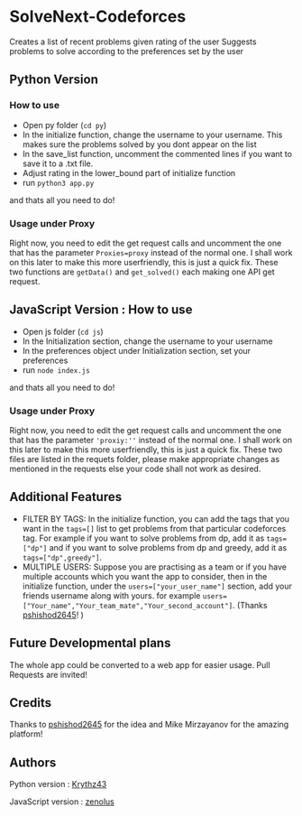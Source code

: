 # SolveNext-Codeforces

Creates a list of recent problems given rating of the user
Suggests problems to solve according to the preferences set by the user

## Python Version

### How to use

- Open py folder (```cd py```)
- In the initialize function, change the username to your username. This makes sure the problems solved by you dont appear on the list
- In the save_list function, uncomment the commented lines if you want to save it to a .txt file.
- Adjust rating in the lower_bound part of initialize function
- run ```python3 app.py```

and thats all you need to do!

### Usage under Proxy

Right now, you need to edit the get request calls and uncomment the one that has the parameter ```Proxies=proxy``` instead of the normal one. I shall work on this later to make this more userfriendly, this is just a quick fix. These two functions are ```getData()``` and ```get_solved()``` each making one API get request.

## JavaScript Version : How to use

- Open js folder (```cd js```)
- In the Initialization section, change the username to your username
- In the preferences object under Initialization section, set your preferences
- run ```node index.js```

and thats all you need to do!

### Usage under Proxy

Right now, you need to edit the get request calls and uncomment the one that has the parameter ```'proxiy:''``` instead of the normal one. I shall work on this later to make this more userfriendly, this is just a quick fix. These two files are listed in the requets folder, please make appropriate changes as mentioned in the requests else your code shall not work as desired.

## Additional Features

- FILTER BY TAGS: In the initialize function, you can add the tags that you want in the ```tags=[]``` list to get problems from that particular codeforces tag. For example if you want to solve problems from dp, add it as ```tags=["dp"]``` and if you want to solve problems from dp and greedy, add it as ```tags=["dp",greedy"]```.
- MULTIPLE USERS: Suppose you are practising as a team or if you have multiple accounts which you want the app to consider, then in the initialize function, under the ```users=["your_user_name"]``` section, add your friends username along with yours. for example ```users=["Your_name","Your_team_mate","Your_second_account"]```. (Thanks [pshishod2645](codeforces.com/profile/pshishod2645)! )

## Future Developmental plans

The whole app could be converted to a web app for easier usage. Pull Requests are invited!

## Credits

Thanks to [pshishod2645](codeforces.com/profile/pshishod2645) for the idea and Mike Mirzayanov for the amazing platform!

## Authors

Python version      : [Krythz43](https://github.com/Krythz43)

JavaScript version  : [zenolus](https://github.com/zenolus)
